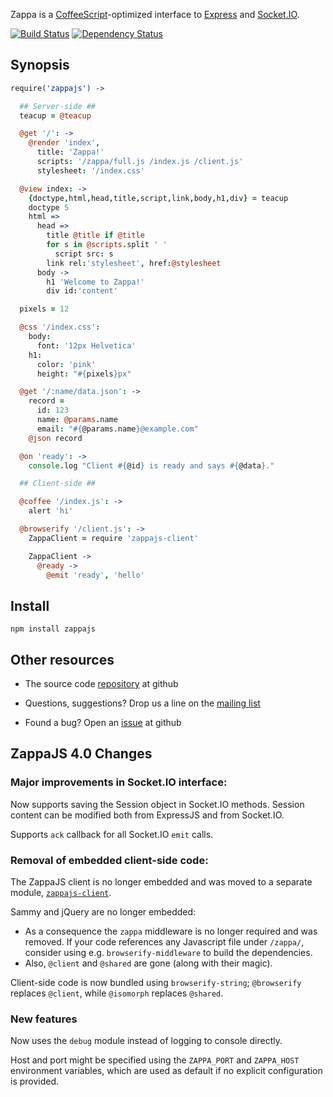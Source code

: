 Zappa is a [CoffeeScript](http://coffeescript.org)-optimized interface to [Express](http://expressjs.com) and [Socket.IO](http://socket.io).

[![Build Status](https://secure.travis-ci.org/zappajs/zappajs.png?branch=4.x)](http://travis-ci.org/zappajs/zappajs) [![Dependency Status](https://gemnasium.com/zappajs/zappajs.png)](https://gemnasium.com/zappajs/zappajs)

## Synopsis

```coffee
require('zappajs') ->

  ## Server-side ##
  teacup = @teacup

  @get '/': ->
    @render 'index',
      title: 'Zappa!'
      scripts: '/zappa/full.js /index.js /client.js'
      stylesheet: '/index.css'

  @view index: ->
    {doctype,html,head,title,script,link,body,h1,div} = teacup
    doctype 5
    html =>
      head =>
        title @title if @title
        for s in @scripts.split ' '
          script src: s
        link rel:'stylesheet', href:@stylesheet
      body ->
        h1 'Welcome to Zappa!'
        div id:'content'

  pixels = 12

  @css '/index.css':
    body:
      font: '12px Helvetica'
    h1:
      color: 'pink'
      height: "#{pixels}px"

  @get '/:name/data.json': ->
    record =
      id: 123
      name: @params.name
      email: "#{@params.name}@example.com"
    @json record

  @on 'ready': ->
    console.log "Client #{@id} is ready and says #{@data}."

  ## Client-side ##

  @coffee '/index.js': ->
    alert 'hi'

  @browserify '/client.js': ->
    ZappaClient = require 'zappajs-client'

    ZappaClient ->
      @ready ->
        @emit 'ready', 'hello'
```

## Install

    npm install zappajs

## Other resources

- The source code [repository](http://github.com/zappajs/zappajs) at github

- Questions, suggestions? Drop us a line on the [mailing list](http://groups.google.com/group/zappajs)

- Found a bug? Open an [issue](http://github.com/zappajs/zappajs/issues) at github

## ZappaJS 4.0 Changes

### Major improvements in Socket.IO interface:

Now supports saving the Session object in Socket.IO methods. Session content can be modified both from ExpressJS and from Socket.IO.

Supports `ack` callback for all Socket.IO `emit` calls.

### Removal of embedded client-side code:

The ZappaJS client is no longer embedded and was moved to a separate module, [`zappajs-client`](https://github.com/zappajs/zappajs-client).

Sammy and jQuery are no longer embedded:
- As a consequence the `zappa` middleware is no longer required and was removed. If your code references any Javascript file under `/zappa/`, consider using e.g. `browserify-middleware` to build the dependencies.
- Also, `@client` and `@shared` are gone (along with their magic).

Client-side code is now bundled using `browserify-string`; `@browserify` replaces `@client`, while `@isomorph` replaces `@shared`.

### New features

Now uses the `debug` module instead of logging to console directly.

Host and port might be specified using the `ZAPPA_PORT` and `ZAPPA_HOST` environment variables, which are used as default if no explicit configuration is provided.
